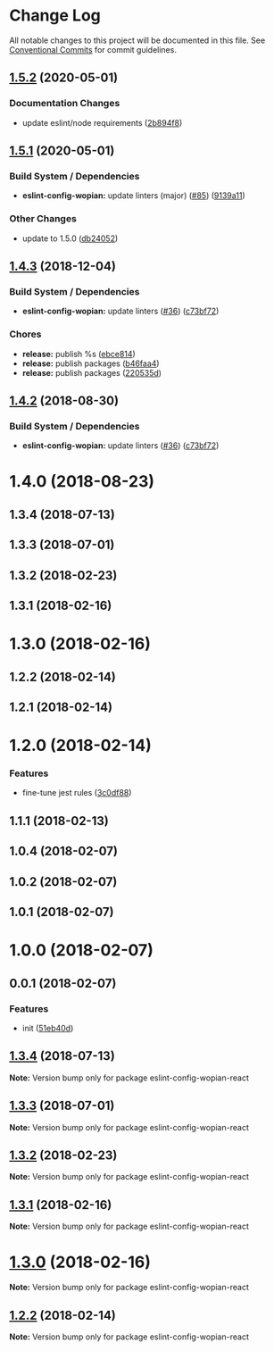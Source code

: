 # Change Log

All notable changes to this project will be documented in this file.
See [Conventional Commits](https://conventionalcommits.org) for commit guidelines.

## [1.5.2](https://github.com/wopian/eslint-config-wopian/tree/master/packages/eslint-config-wopian-react/compare/v1.5.1...v1.5.2) (2020-05-01)


### Documentation Changes

* update eslint/node requirements ([2b894f8](https://github.com/wopian/eslint-config-wopian/tree/master/packages/eslint-config-wopian-react/commit/2b894f8))





## [1.5.1](https://github.com/wopian/eslint-config-wopian/tree/master/packages/eslint-config-wopian-react/compare/v1.4.3...v1.5.1) (2020-05-01)


### Build System / Dependencies

* **eslint-config-wopian:** update linters (major) ([#85](https://github.com/wopian/eslint-config-wopian/tree/master/packages/eslint-config-wopian-react/issues/85)) ([9139a11](https://github.com/wopian/eslint-config-wopian/tree/master/packages/eslint-config-wopian-react/commit/9139a11))


### Other Changes

* update to 1.5.0 ([db24052](https://github.com/wopian/eslint-config-wopian/tree/master/packages/eslint-config-wopian-react/commit/db24052))





## [1.4.3](https://github.com/wopian/eslint-config-wopian/tree/master/packages/eslint-config-wopian-react/compare/v1.3.4...v1.4.3) (2018-12-04)


### Build System / Dependencies

* **eslint-config-wopian:** update linters ([#36](https://github.com/wopian/eslint-config-wopian/tree/master/packages/eslint-config-wopian-react/issues/36)) ([c73bf72](https://github.com/wopian/eslint-config-wopian/tree/master/packages/eslint-config-wopian-react/commit/c73bf72))


### Chores

* **release:** publish %s ([ebce814](https://github.com/wopian/eslint-config-wopian/tree/master/packages/eslint-config-wopian-react/commit/ebce814))
* **release:** publish packages ([b46faa4](https://github.com/wopian/eslint-config-wopian/tree/master/packages/eslint-config-wopian-react/commit/b46faa4))
* **release:** publish packages ([220535d](https://github.com/wopian/eslint-config-wopian/tree/master/packages/eslint-config-wopian-react/commit/220535d))






## [1.4.2](https://github.com/wopian/eslint-config-wopian/tree/master/packages/eslint-config-wopian-react/compare/eslint-config-wopian-react@1.4.1...eslint-config-wopian-react@1.4.2) (2018-08-30)


### Build System / Dependencies

* **eslint-config-wopian:** update linters ([#36](https://github.com/wopian/eslint-config-wopian/tree/master/packages/eslint-config-wopian-react/issues/36)) ([c73bf72](https://github.com/wopian/eslint-config-wopian/tree/master/packages/eslint-config-wopian-react/commit/c73bf72))





<a name="1.4.0"></a>
# 1.4.0 (2018-08-23)



<a name="1.3.4"></a>
## 1.3.4 (2018-07-13)



<a name="1.3.3"></a>
## 1.3.3 (2018-07-01)



<a name="1.3.2"></a>
## 1.3.2 (2018-02-23)



<a name="1.3.1"></a>
## 1.3.1 (2018-02-16)



<a name="1.3.0"></a>
# 1.3.0 (2018-02-16)



<a name="1.2.2"></a>
## 1.2.2 (2018-02-14)



<a name="1.2.1"></a>
## 1.2.1 (2018-02-14)



<a name="1.2.0"></a>
# 1.2.0 (2018-02-14)


### Features

* fine-tune jest rules ([3c0df88](https://github.com/wopian/eslint-config-wopian/tree/master/packages/eslint-config-wopian-react/commit/3c0df88))



<a name="1.1.1"></a>
## 1.1.1 (2018-02-13)



<a name="1.0.4"></a>
## 1.0.4 (2018-02-07)



<a name="1.0.2"></a>
## 1.0.2 (2018-02-07)



<a name="1.0.1"></a>
## 1.0.1 (2018-02-07)



<a name="1.0.0"></a>
# 1.0.0 (2018-02-07)



<a name="0.0.1"></a>
## 0.0.1 (2018-02-07)


### Features

* init ([51eb40d](https://github.com/wopian/eslint-config-wopian/tree/master/packages/eslint-config-wopian-react/commit/51eb40d))





<a name="1.3.4"></a>
## [1.3.4](https://github.com/wopian/eslint-config-wopian/tree/master/packages/eslint-config-wopian-react/compare/v1.3.3...v1.3.4) (2018-07-13)




**Note:** Version bump only for package eslint-config-wopian-react

<a name="1.3.3"></a>
## [1.3.3](https://github.com/wopian/eslint-config-wopian/tree/master/packages/eslint-config-wopian-react/compare/v1.3.2...v1.3.3) (2018-07-01)




**Note:** Version bump only for package eslint-config-wopian-react

<a name="1.3.2"></a>
## [1.3.2](https://github.com/wopian/eslint-config-wopian/tree/master/packages/eslint-config-wopian-react/compare/v1.3.1...v1.3.2) (2018-02-23)




**Note:** Version bump only for package eslint-config-wopian-react

<a name="1.3.1"></a>
## [1.3.1](https://github.com/wopian/eslint-config-wopian/tree/master/packages/eslint-config-wopian-react/compare/v1.3.0...v1.3.1) (2018-02-16)




**Note:** Version bump only for package eslint-config-wopian-react

<a name="1.3.0"></a>
# [1.3.0](https://github.com/wopian/eslint-config-wopian/tree/master/packages/eslint-config-wopian-react/compare/v1.2.2...v1.3.0) (2018-02-16)




**Note:** Version bump only for package eslint-config-wopian-react

<a name="1.2.2"></a>
## [1.2.2](https://github.com/wopian/eslint-config-wopian/tree/master/packages/eslint-config-wopian-react/compare/v1.2.1...v1.2.2) (2018-02-14)




**Note:** Version bump only for package eslint-config-wopian-react

